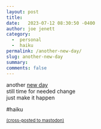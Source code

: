 ```yaml
---
layout: post
title:  
date:   2023-07-12 08:30:50 -0400
author: joe jenett
category:
  -  personal
  -  haiku
permalink: /another-new-day/
slug: another-new-day
summary: 
comments: false
---
```


<p>
another <a href="https://joejenett.com/newday/">new day</a><br>
still time for needed change<br>
just make it happen
</p>

#haiku  


<a href="https://brid.gy/publish/mastodon"><small>(cross-posted to mastodon)</small></a>